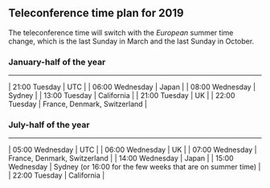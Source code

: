 ## Teleconference time plan for 2019

The teleconference time will switch with the *European* summer time change, which is the last Sunday in March and the last Sunday in October.

### January-half of the year

----
| 21:00 Tuesday | UTC |
| 06:00 Wednesday | Japan |
| 08:00 Wednesday | Sydney |
| 13:00 Tuesday | California |
| 21:00 Tuesday | UK |
| 22:00 Tuesday | France, Denmark, Switzerland |

### July-half of the year

----
| 05:00 Wednesday | UTC |
| 06:00 Wednesday | UK |
| 07:00 Wednesday | France, Denmark, Switzerland |
| 14:00 Wednesday | Japan |
| 15:00 Wednesday | Sydney (or 16:00 for the few weeks that are on summer time) |
| 22:00 Tuesday | California |
